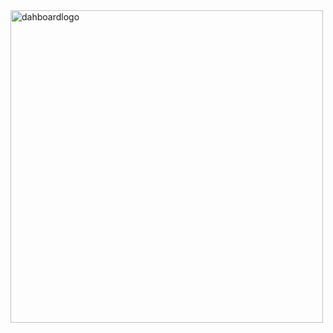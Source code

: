 <img width="500" height="500" alt="dahboardlogo" src="https://github.com/user-attachments/assets/1c9d1c83-2ce2-4534-bf2b-7cddea0a1cfb" />

 
 
